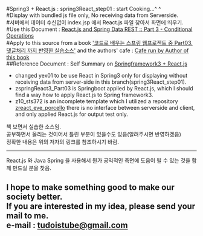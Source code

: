 #Spring3 + React.js : spring3React_step01 : start Cooking...^ ^  
#Display with bundled js file only, No receiving data from Serverside.  
#서버에서 데이터 수신없이 index.jsp 에서 React.js 파일 찾아서 화면에 띄우기.  
#Use this Document : [React.js and Spring Data REST :: Part 3 - Conditional Operations ](https://spring.io/guides/tutorials/react-and-spring-data-rest/ "Example Sources by tudoistube@gmail" )  
#Apply to this source from a book ['코드로 배우는 스프링 웹프로젝트 중 Part03.댓글처리 까지 반영한 실습소스'](http://book.naver.com/bookdb/book_detail.nhn?bid=9425458 "a book on Springframework3 and REST Ajax, and I will convert this source into a new one with React.js" ) and the authors' cafe : [Cafe run by Author of this book](http://cafe.naver.com/gugucoding "Cafe run by Author of this book" )  
##Reference Document : Self Summary on [Springframework3 + React.js](https://docs.google.com/spreadsheets/d/16_7Pk9byKYa-obxdjzqzB94vvY7h4MvIGGptoOxPnBI/edit#gid=902794256 "Example Sources by tudoistube@gmail" )  
* changed yex01 to be use React in Spring3 only for displaying without receiving data from server-side in this branch(spring3React_step01).
* zspringReact3_Part03 is Springboot applied by React.js, which I should find a way how to apply React.js to Spring framework3.  
* z10_sts372 is an incomplete template which I utilized a repository [zreact_eve_porcello](https://github.com/tudoistube/zreact_eve_porcello "zreact_eve_porcello") there is no interface between serverside and client, and only applied React.js for output test only.   
    
책 보면서 실습한 소스임.  
공부하면서 올리는 것이어서 틀린 부분이 있을수도 있음(알려주시면 반영하겠음)  
정확한 내용은 위의 저자의 링크를 참조하시기 바람.  

---
React.js 와 Java Spring 을 사용해서 뭔가 공익적인 측면에 도움이 될 수 있는 것을
함께 만드실 분을 찾음.

I hope to make something good to make our society better.  
If you are interested in my idea, please send your mail to me.  
e-mail : tudoistube@gmail.com
---
